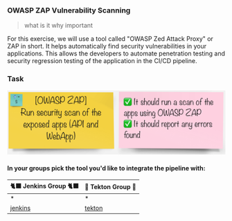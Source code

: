 ### OWASP ZAP Vulnerability Scanning
> what is it why important

For this exercise, we will use a tool called "OWASP Zed Attack Proxy" or ZAP in short.  It helps automatically find security vulnerabilities in your applications. This allows the developers to automate penetration testing and security regression testing of the application in the CI/CD pipeline.


### Task
![task-owasp](./images/task-owasp.png)

#### In your groups pick the tool you'd like to integrate the pipeline with:

| 🐈‍⬛ **Jenkins Group** 🐈‍⬛  |  🐅 **Tekton Group** 🐅 |
|-----------------------|----------------------------|
| *  | *  |
| [jenkins](3-revenge-of-the-automated-testing/6a-jenkins.md) | [tekton](3-revenge-of-the-automated-testing/6b-tekton.md) |
